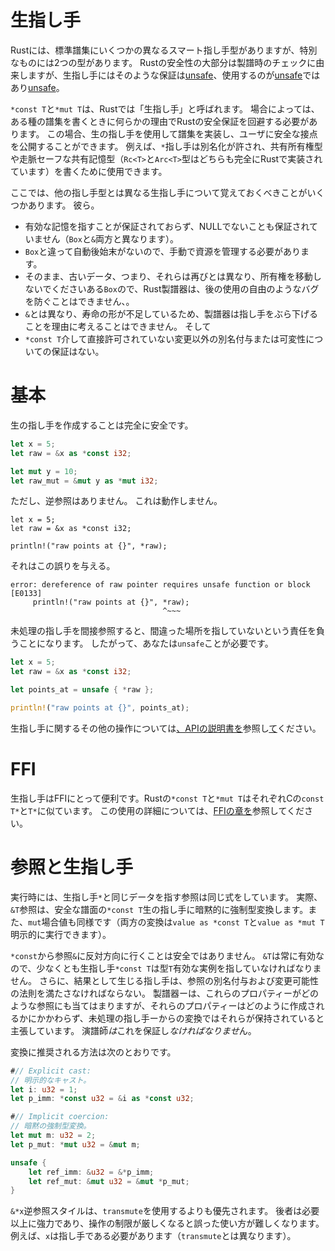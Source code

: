 # 生指し手

Rustには、標準譜集にいくつかの異なるスマート指し手型がありますが、特別なものには2つの型があります。
Rustの安全性の大部分は製譜時のチェックに由来しますが、生指し手にはそのような保証は[unsafe][unsafe]、使用するのが[unsafe][unsafe]ではあり[unsafe][unsafe]。

`*const T`と`*mut T`は、Rustでは「生指し手」と呼ばれます。
場合によっては、ある種の譜集を書くときに何らかの理由でRustの安全保証を回避する必要があります。
この場合、生の指し手を使用して譜集を実装し、ユーザに安全な接点を公開することができます。
例えば、`*`指し手は別名化が許され、共有所有権型や走脈セーフな共有記憶型（`Rc<T>`と`Arc<T>`型はどちらも完全にRustで実装されています）を書くために使用できます。

ここでは、他の指し手型とは異なる生指し手について覚えておくべきことがいくつかあります。
彼ら。

- 有効な記憶を指すことが保証されておらず、NULLでないことも保証されていません（`Box`と`&`両方と異なります）。
- `Box`と違って自動後始末がないので、手動で資源を管理する必要があります。
- そのまま、古いデータ、つまり、それらは再びとは異なり、所有権を移動しないでくださいある`Box`ので、Rust製譜器は、後の使用の自由のようなバグを防ぐことはできません、。
- `&`とは異なり、寿命の形が不足しているため、製譜器は指し手をぶら下げることを理由に考えることはできません。
   そして
- `*const T`介して直接許可されていない変更以外の別名付与または可変性についての保証はない。

# 基本

生の指し手を作成することは完全に安全です。

```rust
let x = 5;
let raw = &x as *const i32;

let mut y = 10;
let raw_mut = &mut y as *mut i32;
```

ただし、逆参照はありません。
これは動作しません。

```rust,ignore
let x = 5;
let raw = &x as *const i32;

println!("raw points at {}", *raw);
```

それはこの誤りを与える。

```text
error: dereference of raw pointer requires unsafe function or block [E0133]
     println!("raw points at {}", *raw);
                                  ^~~~
```

未処理の指し手を間接参照すると、間違った場所を指していないという責任を負うことになります。
したがって、あなたは`unsafe`ことが必要です。

```rust
let x = 5;
let raw = &x as *const i32;

let points_at = unsafe { *raw };

println!("raw points at {}", points_at);
```

生指し手に関するその他の操作については[、APIの説明書を][rawapi]参照し[て][rawapi]ください。

[unsafe]: unsafe.html
 [rawapi]: ../../std/primitive.pointer.html


# FFI

生指し手はFFIにとって便利です。Rustの`*const T`と`*mut T`はそれぞれCの`const T*`と`T*`に似ています。
この使用の詳細については、[FFIの章を][ffi]参照してください。

[ffi]: ffi.html

# 参照と生指し手

実行時には、生指し手`*`と同じデータを指す参照は同じ式をしています。
実際、`&T`参照は、安全な譜面の`*const T`生の指し手に暗黙的に強制型変換します。また、`mut`場合値も同様です（両方の変換は`value as *const T`と`value as *mut T`明示的に実行できます）。

`*const`から参照`&`に反対方向に行くことは安全ではありません。
`&T`は常に有効なので、少なくとも生指し手`*const T`は型`T`有効な実例を指していなければなりません。
さらに、結果として生じる指し手は、参照の別名付与および変更可能性の法則を満たさなければならない。
製譜器ーは、これらのプロパティーがどのような参照にも当てはまりますが、それらのプロパティーはどのように作成されるかにかかわらず、未処理の指し手ーからの変換ではそれらが保持されていると主張しています。
演譜師*は*これを保証し*なければなりませ*ん。

変換に推奨される方法は次のとおりです。

```rust
#// Explicit cast:
// 明示的なキャスト。
let i: u32 = 1;
let p_imm: *const u32 = &i as *const u32;

#// Implicit coercion:
// 暗黙の強制型変換。
let mut m: u32 = 2;
let p_mut: *mut u32 = &mut m;

unsafe {
    let ref_imm: &u32 = &*p_imm;
    let ref_mut: &mut u32 = &mut *p_mut;
}
```

`&*x`逆参照スタイルは、`transmute`を使用するよりも優先されます。
後者は必要以上に強力であり、操作の制限が厳しくなると誤った使い方が難しくなります。
例えば、`x`は指し手である必要があります（`transmute`とは異なります）。

